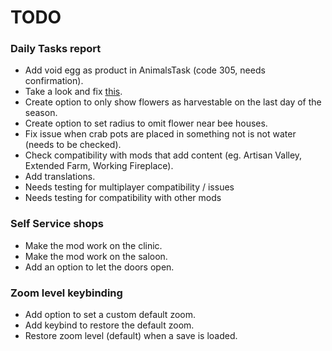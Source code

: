 # TODO

### Daily Tasks report
* Add void egg as product in AnimalsTask (code 305, needs confirmation).
* Take a look and fix [this](https://log.smapi.io/sWNwTFzq).
* Create option to only show flowers as harvestable on the last day of the season.
* Create option to set radius to omit flower near bee houses.
* Fix issue when crab pots are placed in something not is not water (needs to be checked).
* Check compatibility with mods that add content (eg. Artisan Valley, Extended Farm, Working Fireplace).
* Add translations.
* Needs testing for multiplayer compatibility / issues
* Needs testing for compatibility with other mods

### Self Service shops
* Make the mod work on the clinic.
* Make the mod work on the saloon.
* Add an option to let the doors open.

### Zoom level keybinding
* Add option to set a custom default zoom.
* Add keybind to restore the default zoom.
* Restore zoom level (default) when a save is loaded.
